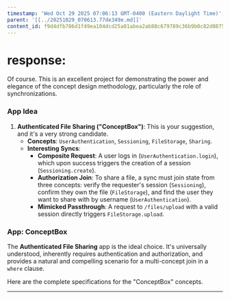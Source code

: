 ```yaml
---
timestamp: 'Wed Oct 29 2025 07:06:13 GMT-0400 (Eastern Daylight Time)'
parent: '[[../20251029_070613.77de349e.md]]'
content_id: f9d4dfb786d1f49ea104dcd25a01abea2ab88c679789c36b9b0c82d0875b55c8
---
```


# response:

Of course. This is an excellent project for demonstrating the power and elegance of the concept design methodology, particularly the role of synchronizations.

### App Idea

1. **Authenticated File Sharing ("ConceptBox")**: This is your suggestion, and it's a very strong candidate.
   * **Concepts**: `UserAuthentication`, `Sessioning`, `FileStorage`, `Sharing`.
   * **Interesting Syncs**:
     * **Composite Request**: A user logs in (`UserAuthentication.login`), which upon success triggers the creation of a session (`Sessioning.create`).
     * **Authorization Join**: To share a file, a sync must join state from three concepts: verify the requester's session (`Sessioning`), confirm they own the file (`FileStorage`), and find the user they want to share with by username (`UserAuthentication`).
     * **Mimicked Passthrough**: A request to `/files/upload` with a valid session directly triggers `FileStorage.upload`.

### App: ConceptBox

The **Authenticated File Sharing** app is the ideal choice. It's universally understood, inherently requires authentication and authorization, and provides a natural and compelling scenario for a multi-concept join in a `where` clause.

Here are the complete specifications for the "ConceptBox" concepts.

***
